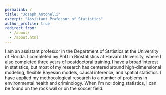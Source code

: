 ```yaml
---
permalink: /
title: "Joseph Antonelli"
excerpt: "Assistant Professor of Statistics"
author_profile: true
redirect_from: 
  - /about/
  - /about.html
---
```


I am an assistant professor in the Department of Statistics at the University of Florida. I completed my PhD in Biostatistics at Harvard University, where I also completed three years of postdoctoral training. I have a broad interest in statistics, but most of my research has centered around high-dimensional modeling, flexible Bayesian models, causal inference, and spatial statistics. I have applied my methodological research to a number of problems in environmental health and criminology. When I'm not doing statistics, I can be found on the rock wall or on the soccer field. 

